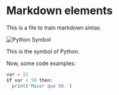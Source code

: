 # Markdown elements
This is a file to train markdown sintax.

![Python Symbol](https://upload.wikimedia.org/wikipedia/commons/c/c3/Python-logo-notext.svg) 

This is the symbol of Python.

Now, some code examples:

```python
var = 22
if var < 50 then:
  print('Maior que 50.')
```

